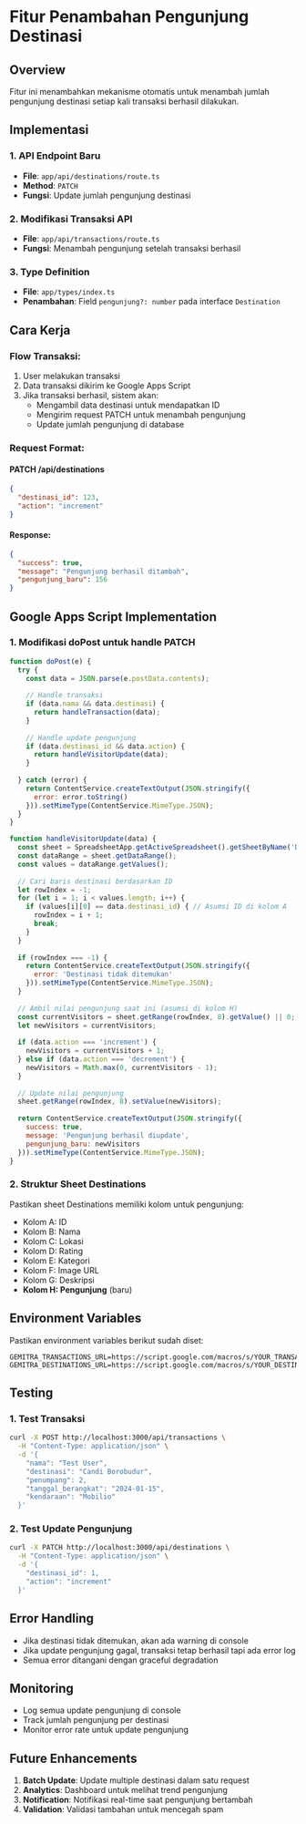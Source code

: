# Fitur Penambahan Pengunjung Destinasi

## Overview
Fitur ini menambahkan mekanisme otomatis untuk menambah jumlah pengunjung destinasi setiap kali transaksi berhasil dilakukan.

## Implementasi

### 1. API Endpoint Baru
- **File**: `app/api/destinations/route.ts`
- **Method**: `PATCH`
- **Fungsi**: Update jumlah pengunjung destinasi

### 2. Modifikasi Transaksi API
- **File**: `app/api/transactions/route.ts`
- **Fungsi**: Menambah pengunjung setelah transaksi berhasil

### 3. Type Definition
- **File**: `app/types/index.ts`
- **Penambahan**: Field `pengunjung?: number` pada interface `Destination`

## Cara Kerja

### Flow Transaksi:
1. User melakukan transaksi
2. Data transaksi dikirim ke Google Apps Script
3. Jika transaksi berhasil, sistem akan:
   - Mengambil data destinasi untuk mendapatkan ID
   - Mengirim request PATCH untuk menambah pengunjung
   - Update jumlah pengunjung di database

### Request Format:

#### PATCH /api/destinations
```json
{
  "destinasi_id": 123,
  "action": "increment"
}
```

#### Response:
```json
{
  "success": true,
  "message": "Pengunjung berhasil ditambah",
  "pengunjung_baru": 156
}
```

## Google Apps Script Implementation

### 1. Modifikasi doPost untuk handle PATCH
```javascript
function doPost(e) {
  try {
    const data = JSON.parse(e.postData.contents);
    
    // Handle transaksi
    if (data.nama && data.destinasi) {
      return handleTransaction(data);
    }
    
    // Handle update pengunjung
    if (data.destinasi_id && data.action) {
      return handleVisitorUpdate(data);
    }
    
  } catch (error) {
    return ContentService.createTextOutput(JSON.stringify({
      error: error.toString()
    })).setMimeType(ContentService.MimeType.JSON);
  }
}

function handleVisitorUpdate(data) {
  const sheet = SpreadsheetApp.getActiveSpreadsheet().getSheetByName('Destinations');
  const dataRange = sheet.getDataRange();
  const values = dataRange.getValues();
  
  // Cari baris destinasi berdasarkan ID
  let rowIndex = -1;
  for (let i = 1; i < values.length; i++) {
    if (values[i][0] == data.destinasi_id) { // Asumsi ID di kolom A
      rowIndex = i + 1;
      break;
    }
  }
  
  if (rowIndex === -1) {
    return ContentService.createTextOutput(JSON.stringify({
      error: 'Destinasi tidak ditemukan'
    })).setMimeType(ContentService.MimeType.JSON);
  }
  
  // Ambil nilai pengunjung saat ini (asumsi di kolom H)
  const currentVisitors = sheet.getRange(rowIndex, 8).getValue() || 0;
  let newVisitors = currentVisitors;
  
  if (data.action === 'increment') {
    newVisitors = currentVisitors + 1;
  } else if (data.action === 'decrement') {
    newVisitors = Math.max(0, currentVisitors - 1);
  }
  
  // Update nilai pengunjung
  sheet.getRange(rowIndex, 8).setValue(newVisitors);
  
  return ContentService.createTextOutput(JSON.stringify({
    success: true,
    message: 'Pengunjung berhasil diupdate',
    pengunjung_baru: newVisitors
  })).setMimeType(ContentService.MimeType.JSON);
}
```

### 2. Struktur Sheet Destinations
Pastikan sheet Destinations memiliki kolom untuk pengunjung:
- Kolom A: ID
- Kolom B: Nama
- Kolom C: Lokasi
- Kolom D: Rating
- Kolom E: Kategori
- Kolom F: Image URL
- Kolom G: Deskripsi
- **Kolom H: Pengunjung** (baru)

## Environment Variables

Pastikan environment variables berikut sudah diset:
```env
GEMITRA_TRANSACTIONS_URL=https://script.google.com/macros/s/YOUR_TRANSACTIONS_SCRIPT_ID/exec
GEMITRA_DESTINATIONS_URL=https://script.google.com/macros/s/YOUR_DESTINATIONS_SCRIPT_ID/exec
```

## Testing

### 1. Test Transaksi
```bash
curl -X POST http://localhost:3000/api/transactions \
  -H "Content-Type: application/json" \
  -d '{
    "nama": "Test User",
    "destinasi": "Candi Borobudur",
    "penumpang": 2,
    "tanggal_berangkat": "2024-01-15",
    "kendaraan": "Mobilio"
  }'
```

### 2. Test Update Pengunjung
```bash
curl -X PATCH http://localhost:3000/api/destinations \
  -H "Content-Type: application/json" \
  -d '{
    "destinasi_id": 1,
    "action": "increment"
  }'
```

## Error Handling

- Jika destinasi tidak ditemukan, akan ada warning di console
- Jika update pengunjung gagal, transaksi tetap berhasil tapi ada error log
- Semua error ditangani dengan graceful degradation

## Monitoring

- Log semua update pengunjung di console
- Track jumlah pengunjung per destinasi
- Monitor error rate untuk update pengunjung

## Future Enhancements

1. **Batch Update**: Update multiple destinasi dalam satu request
2. **Analytics**: Dashboard untuk melihat trend pengunjung
3. **Notification**: Notifikasi real-time saat pengunjung bertambah
4. **Validation**: Validasi tambahan untuk mencegah spam 